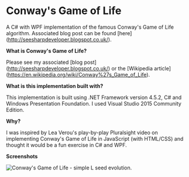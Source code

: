 # Conway's Game of Life
A C# with WPF implementation of the famous Conway's Game of Life algorithm.
Associated blog post can be found [here] (http://seesharpdeveloper.blogspot.co.uk/).

**What is Conway's Game of Life?**

Please see my associated [blog post] (http://seesharpdeveloper.blogspot.co.uk/) or the [Wikipedia article] (https://en.wikipedia.org/wiki/Conway%27s_Game_of_Life).

**What is this implementation built with?**

This implementation is built using .NET Framework version 4.5.2, C# and Windows Presentation Foundation. I used Visual Studio 2015 Community Edition.

**Why?**

I was inspired by Lea Verou's play-by-play Pluralsight video on implementing Conway's Game of Life in JavaScript (with HTML/CSS) and thought it would be a fun exercise in C# and WPF.

**Screenshots**

![Conway's Game of Life - simple L seed evolution.](http://www.ravi-singh.com/gol-simple-lseed.gif)
